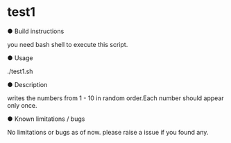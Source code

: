 # test1
● Build instructions

you need bash shell to execute this script.

● Usage

./test1.sh

● Description

writes the numbers from 1 - 10 in random order.Each number should appear only once.

● Known limitations / bugs

No limitations  or bugs as of now. please raise a issue if you found any.
